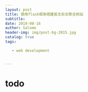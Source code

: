 ```yaml
---
layout: post
title: 使用flask框架搭建英文杂志聚合网站
subtitle: 
date: 2019-08-16
author: Salome
header-img: img/post-bg-2015.jpg
catalog: true
tags:

   - web development


---
```


# todo

